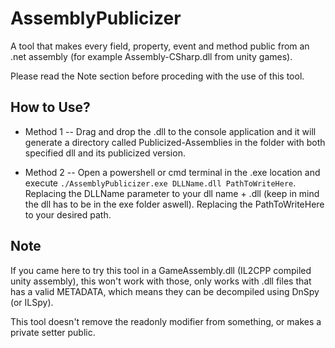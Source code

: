 # AssemblyPublicizer

A tool that makes every field, property, event and method public from an .net assembly (for example Assembly-CSharp.dll from unity games).

Please read the Note section before proceding with the use of this tool.

## How to Use?

- Method 1 --
Drag and drop the .dll to the console application and it will generate a directory called Publicized-Assemblies in the folder with both specified dll and its publicized version.

- Method 2 --
Open a powershell or cmd terminal in the .exe location and execute `./AssemblyPublicizer.exe DLLName.dll PathToWriteHere`.
Replacing the DLLName parameter to your dll name + .dll (keep in mind the dll has to be in the exe folder aswell).
Replacing the PathToWriteHere to your desired path.

## Note
If you came here to try this tool in a GameAssembly.dll (IL2CPP compiled unity assembly), this won't work with those, only works with .dll files that has a valid METADATA, which means they can be decompiled using DnSpy (or ILSpy).

This tool doesn't remove the readonly modifier from something, or makes a private setter public.
